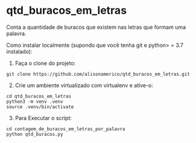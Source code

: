 # qtd_buracos_em_letras
Conta a quantidade de buracos que existem nas letras que formam uma palavra.

Como instalar localmente (supondo que você tenha git e python> = 3.7 instalado):

1. Faça o clone do projeto:

```console
git clone https://github.com/alisonamerico/qtd_buracos_em_letras.git
```
2. Crie um ambiente virtualizado com virtualenv e ative-o:

```console
cd qtd_buracos_em_letras
python3 -m venv .venv
source .venv/bin/activate
```

3. Para Executar o script:

```console
cd contagem_de_buracos_em_letras_por_palavra
python qtd_buracos.py
```